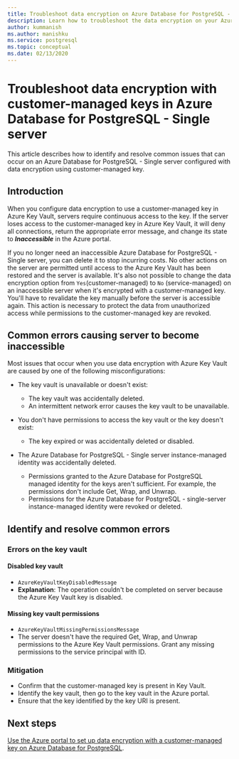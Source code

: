 ```yaml
---
title: Troubleshoot data encryption on Azure Database for PostgreSQL - single server 
description: Learn how to troubleshoot the data encryption on your Azure Database for PostgreSQL - single server
author: kummanish
ms.author: manishku
ms.service: postgresql
ms.topic: conceptual
ms.date: 02/13/2020
---
```


# Troubleshoot data encryption with customer-managed keys in Azure Database for PostgreSQL - Single server

This article describes how to identify and resolve common issues that can occur on an Azure Database for PostgreSQL - Single server configured with data encryption using customer-managed key.

## Introduction

When you configure data encryption to use a customer-managed key in Azure Key Vault, servers require continuous access to the key. If the server loses access to the customer-managed key in Azure Key Vault, it will deny all connections, return the appropriate error message, and change its state to ***Inaccessible*** in the Azure portal.

If you no longer need an inaccessible Azure Database for PostgreSQL - Single server, you can delete it to stop incurring costs. No other actions on the server are permitted until access to the Azure Key Vault has been restored and the server is available. It's also not possible to change the data encryption option from `Yes`(customer-managed) to `No` (service-managed) on an inaccessible server when it's encrypted with a customer-managed key. You'll have to revalidate the key manually before the server is accessible again. This action is necessary to protect the data from unauthorized access while permissions to the customer-managed key are revoked.

## Common errors causing server to become inaccessible

Most issues that occur when you use data encryption with Azure Key Vault are caused by one of the following misconfigurations:

- The key vault is unavailable or doesn't exist:
  - The key vault was accidentally deleted.
  - An intermittent network error causes the key vault to be unavailable.

- You don't have permissions to access the key vault or the key doesn't exist:
  - The key expired or was accidentally deleted or disabled.
- The Azure Database for PostgreSQL - Single server instance-managed identity was accidentally deleted.
  - Permissions granted to the Azure Database for PostgreSQL managed identity for the keys aren't sufficient. For example, the permissions don't include Get, Wrap, and Unwrap.
  - Permissions for the Azure Database for PostgreSQL - single-server instance-managed identity were revoked or deleted.

## Identify and resolve common errors

### Errors on the key vault

#### Disabled key vault

- `AzureKeyVaultKeyDisabledMessage`
- **Explanation**: The operation couldn't be completed on server because the Azure Key Vault key is disabled.

#### Missing key vault permissions

- `AzureKeyVaultMissingPermissionsMessage`
- The server doesn't have the required Get, Wrap, and Unwrap permissions to the Azure Key Vault permissions. Grant any missing permissions to the service principal with ID.

### Mitigation

- Confirm that the customer-managed key is present in Key Vault.
- Identify the key vault, then go to the key vault in the Azure portal.
- Ensure that the key identified by the key URI is present.

## Next steps

[Use the Azure portal to set up data encryption with a customer-managed key on Azure Database for PostgreSQL](howto-data-encryption-portal.md).
